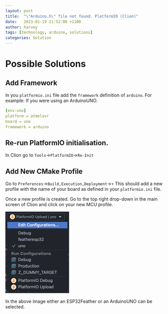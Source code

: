 ```yaml
---
layout: post
title:  "\"Arduino.h\" file not found. PlatformIO (Clion)"
date:   2023-01-19 21:52:00 +1100
author: harvey
tags: [technology, arduino, solutions]
categories: Solution 
---
```


# Possible Solutions

## Add Framework
In you `platformio.ini` file add the `framework` definition of `arduino`.
For example: If you were using an ArduinoUNO. 
```yaml
[env:uno]
platform = atmelavr
board = uno
framework = arduino
```

## Re-run PlatformIO initialisation. 
In Clion go to `Tools`&rarr;`PlatformIO`&rarr;`Re-Init`

## Add New CMake Profile
Go to `Preferences`&rarr;`Build,Execution,Deployment`&rarr;`+`
This should add a new profile with the name of your board as defined in your 
`platformio.ini` file.

Once a new profile is created. Go to the top right drop-down in the main screen
of Clion and click on your new MCU profile. 

![Dropdown-Menu](/assets/img/arduino-h.png)

In the above image either an ESP32Feather or an ArduinoUNO can be selected.
